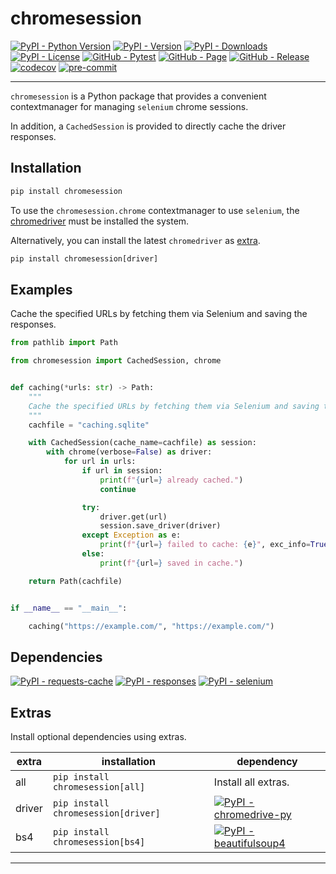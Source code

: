 # chromesession

[![PyPI - Python Version](https://img.shields.io/pypi/pyversions/chromesession)](https://pypi.org/project/chromesession/)
[![PyPI - Version](https://img.shields.io/pypi/v/chromesession)](https://pypi.org/project/chromesession/)
[![PyPI - Downloads](https://img.shields.io/pypi/dm/chromesession)](https://pypi.org/project/chromesession/)
[![PyPI - License](https://img.shields.io/pypi/l/chromesession)](https://raw.githubusercontent.com/d-chris/chromesession/main/LICENSE)
[![GitHub - Pytest](https://img.shields.io/github/actions/workflow/status/d-chris/chromesession/pytest.yml?logo=github&label=pytest)](https://github.com/d-chris/chromesession/actions/workflows/pytest.yml)
[![GitHub - Page](https://img.shields.io/website?url=https%3A%2F%2Fd-chris.github.io%2Fchromesession&up_message=pdoc&logo=github&label=documentation)](https://d-chris.github.io/chromesession)
[![GitHub - Release](https://img.shields.io/github/v/tag/d-chris/chromesession?logo=github&label=github)](https://github.com/d-chris/chromesession)
[![codecov](https://codecov.io/gh/d-chris/chromesession/graph/badge.svg?token=OFD1IARN1U)](https://codecov.io/gh/d-chris/chromesession)
[![pre-commit](https://img.shields.io/badge/pre--commit-enabled-brightgreen?logo=pre-commit)](https://raw.githubusercontent.com/d-chris/chromesession/main/.pre-commit-config.yaml)

---

`chromesession` is a Python package that provides a convenient contextmanager for managing `selenium` chrome sessions.

In addition, a `CachedSession` is provided to directly cache the driver responses.

## Installation

```cmd
pip install chromesession
```

To use the `chromesession.chrome` contextmanager to use `selenium`, the [chromedriver](https://googlechromelabs.github.io/chrome-for-testing/) must be installed the system.

Alternatively, you can install the latest `chromedriver` as [extra](#extras).

```cmd
pip install chromesession[driver]
```

## Examples

Cache the specified URLs by fetching them via Selenium and saving the responses.

```python
from pathlib import Path

from chromesession import CachedSession, chrome


def caching(*urls: str) -> Path:
    """
    Cache the specified URLs by fetching them via Selenium and saving the responses.
    """
    cachfile = "caching.sqlite"

    with CachedSession(cache_name=cachfile) as session:
        with chrome(verbose=False) as driver:
            for url in urls:
                if url in session:
                    print(f"{url=} already cached.")
                    continue

                try:
                    driver.get(url)
                    session.save_driver(driver)
                except Exception as e:
                    print(f"{url=} failed to cache: {e}", exc_info=True)
                else:
                    print(f"{url=} saved in cache.")

    return Path(cachfile)


if __name__ == "__main__":

    caching("https://example.com/", "https://example.com/")
```

## Dependencies

[![PyPI - requests-cache](https://img.shields.io/pypi/v/requests-cache?logo=pypi&logoColor=white&label=requests-cache)](https://pypi.org/project/requests-cache/)
[![PyPI - responses](https://img.shields.io/pypi/v/responses?logo=pypi&logoColor=white&label=responses)](https://pypi.org/project/responses/)
[![PyPI - selenium](https://img.shields.io/pypi/v/selenium?logo=pypi&logoColor=white&label=selenium)](https://pypi.org/project/selenium/)

## Extras

Install optional dependencies using extras.

| extra  | installation                        | dependency                                                                                                                                                           |
| ------ | ----------------------------------- | -------------------------------------------------------------------------------------------------------------------------------------------------------------------- |
| all    | `pip install chromesession[all]`    | Install all extras.                                                                                                                                                  |
| driver | `pip install chromesession[driver]` | [![PyPI - chromedrive-py](https://img.shields.io/pypi/v/chromedriver-py?logo=pypi&logoColor=white&label=chromedriver-py)](https://pypi.org/project/chromedriver-py/) |
| bs4    | `pip install chromesession[bs4]`    | [![PyPI - beautifulsoup4](https://img.shields.io/pypi/v/beautifulsoup4?logo=pypi&logoColor=white&label=beautifulsoup4)](https://pypi.org/project/beautifulsoup4/)    |

---

